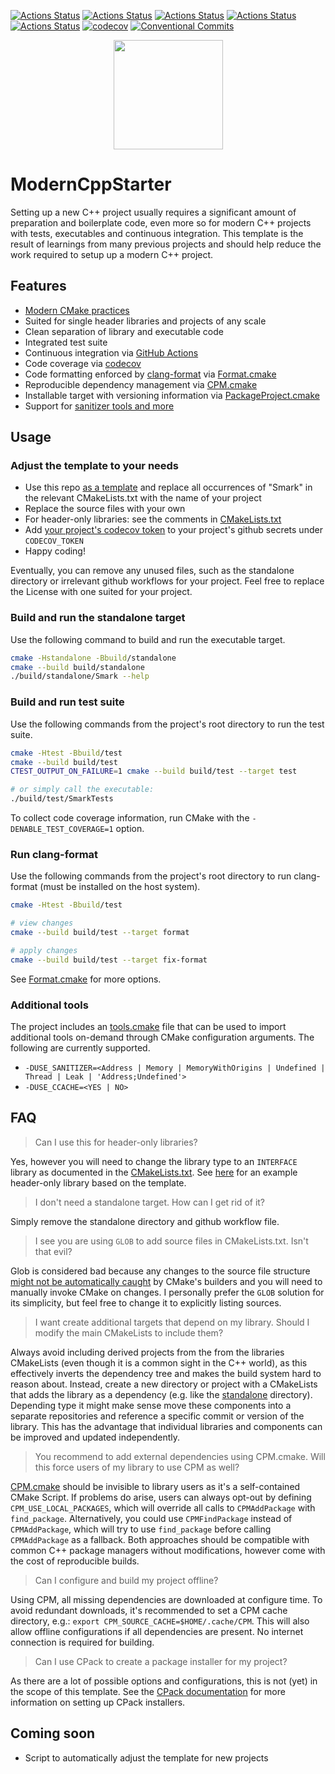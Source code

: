 [![Actions Status](https://github.com/TheLartians/ModernCppStarter/workflows/MacOS/badge.svg)](https://github.com/TheLartians/ModernCppStarter/actions)
[![Actions Status](https://github.com/TheLartians/ModernCppStarter/workflows/Windows/badge.svg)](https://github.com/TheLartians/ModernCppStarter/actions)
[![Actions Status](https://github.com/TheLartians/ModernCppStarter/workflows/Ubuntu/badge.svg)](https://github.com/TheLartians/ModernCppStarter/actions)
[![Actions Status](https://github.com/TheLartians/ModernCppStarter/workflows/Style/badge.svg)](https://github.com/TheLartians/ModernCppStarter/actions)
[![Actions Status](https://github.com/TheLartians/ModernCppStarter/workflows/Install/badge.svg)](https://github.com/TheLartians/ModernCppStarter/actions)
[![codecov](https://codecov.io/gh/TheLartians/ModernCppStarter/branch/master/graph/badge.svg)](https://codecov.io/gh/TheLartians/ModernCppStarter)
[![Conventional Commits](https://img.shields.io/badge/Conventional%20Commits-1.0.0-yellow.svg)](https://conventionalcommits.org)

<p align="center">
  <img src="https://repository-images.githubusercontent.com/254842585/4dfa7580-7ffb-11ea-99d0-46b8fe2f4170" height="175" width="auto" />
</p>

# ModernCppStarter

Setting up a new C++ project usually requires a significant amount of preparation and boilerplate code, even more so for modern C++ projects with tests, executables and continuous integration.
This template is the result of learnings from many previous projects and should help reduce the work required to setup up a modern C++ project.

## Features

- [Modern CMake practices](https://pabloariasal.github.io/2018/02/19/its-time-to-do-cmake-right/)
- Suited for single header libraries and projects of any scale
- Clean separation of library and executable code
- Integrated test suite
- Continuous integration via [GitHub Actions](https://help.github.com/en/actions/)
- Code coverage via [codecov](https://codecov.io)
- Code formatting enforced by [clang-format](https://clang.llvm.org/docs/ClangFormat.html) via [Format.cmake](https://github.com/TheLartians/Format.cmake)
- Reproducible dependency management via [CPM.cmake](https://github.com/TheLartians/CPM.cmake)
- Installable target with versioning information via [PackageProject.cmake](https://github.com/TheLartians/PackageProject.cmake)
- Support for [sanitizer tools and more](#additional-tools)

## Usage

### Adjust the template to your needs

- Use this repo [as a template](https://help.github.com/en/github/creating-cloning-and-archiving-repositories/creating-a-repository-from-a-template) and replace all occurrences of "Smark" in the relevant CMakeLists.txt with the name of your project
- Replace the source files with your own
- For header-only libraries: see the comments in [CMakeLists.txt](CMakeLists.txt)
- Add [your project's codecov token](https://docs.codecov.io/docs/quick-start) to your project's github secrets under `CODECOV_TOKEN`
- Happy coding!

Eventually, you can remove any unused files, such as the standalone directory or irrelevant github workflows for your project.
Feel free to replace the License with one suited for your project.

### Build and run the standalone target

Use the following command to build and run the executable target.

```bash
cmake -Hstandalone -Bbuild/standalone
cmake --build build/standalone
./build/standalone/Smark --help
```

### Build and run test suite

Use the following commands from the project's root directory to run the test suite.

```bash
cmake -Htest -Bbuild/test
cmake --build build/test
CTEST_OUTPUT_ON_FAILURE=1 cmake --build build/test --target test

# or simply call the executable: 
./build/test/SmarkTests
```

To collect code coverage information, run CMake with the `-DENABLE_TEST_COVERAGE=1` option.

### Run clang-format

Use the following commands from the project's root directory to run clang-format (must be installed on the host system).

```bash
cmake -Htest -Bbuild/test

# view changes
cmake --build build/test --target format

# apply changes
cmake --build build/test --target fix-format
```

See [Format.cmake](https://github.com/TheLartians/Format.cmake) for more options.

### Additional tools

The project includes an [tools.cmake](cmake/tools.cmake) file that can be used to import additional tools on-demand through CMake configuration arguments.
The following are currently supported.

- `-DUSE_SANITIZER=<Address | Memory | MemoryWithOrigins | Undefined | Thread | Leak | 'Address;Undefined'>`
- `-DUSE_CCACHE=<YES | NO>`

## FAQ

> Can I use this for header-only libraries?

Yes, however you will need to change the library type to an `INTERFACE` library as documented in the [CMakeLists.txt](CMakeLists.txt).
See [here](https://github.com/TheLartians/StaticTypeInfo) for an example header-only library based on the template.

> I don't need a standalone target. How can I get rid of it?

Simply remove the standalone directory and github workflow file.

> I see you are using `GLOB` to add source files in CMakeLists.txt. Isn't that evil?

Glob is considered bad because any changes to the source file structure [might not be automatically caught](https://cmake.org/cmake/help/latest/command/file.html#filesystem) by CMake's builders and you will need to manually invoke CMake on changes.
  I personally prefer the `GLOB` solution for its simplicity, but feel free to change it to explicitly listing sources.

> I want create additional targets that depend on my library. Should I modify the main CMakeLists to include them?

Always avoid including derived projects from the from the libraries CMakeLists (even though it is a common sight in the C++ world), as this effectively inverts the dependency tree and makes the build system hard to reason about.
Instead, create a new directory or project with a CMakeLists that adds the library as a dependency (e.g. like the [standalone](standalone/CMakeLists.txt) directory).
Depending type it might make sense move these components into a separate repositories and reference a specific commit or version of the library.
This has the advantage that individual libraries and components can be improved and updated independently.

> You recommend to add external dependencies using CPM.cmake. Will this force users of my library to use CPM as well?

[CPM.cmake](https://github.com/TheLartians/CPM.cmake) should be invisible to library users as it's a self-contained CMake Script.
If problems do arise, users can always opt-out by defining `CPM_USE_LOCAL_PACKAGES`, which will override all calls to `CPMAddPackage` with `find_package`.
Alternatively, you could use `CPMFindPackage` instead of `CPMAddPackage`, which will try to use `find_package` before calling `CPMAddPackage` as a fallback.
Both approaches should be compatible with common C++ package managers without modifications, however come with the cost of reproducible builds.

> Can I configure and build my project offline?

Using CPM, all missing dependencies are downloaded at configure time.
To avoid redundant downloads, it's recommended to set a CPM cache directory, e.g.: `export CPM_SOURCE_CACHE=$HOME/.cache/CPM`.
This will also allow offline configurations if all dependencies are present.
No internet connection is required for building.

> Can I use CPack to create a package installer for my project?

As there are a lot of possible options and configurations, this is not (yet) in the scope of this template. See the [CPack documentation](https://cmake.org/cmake/help/latest/module/CPack.html) for more information on setting up CPack installers.

## Coming soon

- Script to automatically adjust the template for new projects
